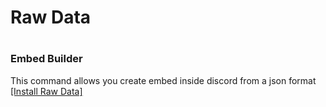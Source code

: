 # Raw Data

# <h3> Embed Builder </h3>
This command allows you create embed inside discord from a json format
[[Install Raw Data]](https://github.com/Gr3nDy/DBM-Embed-Builder)

